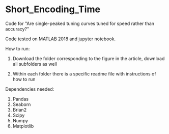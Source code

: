 # Short_Encoding_Time
Code for "Are single-peaked tuning curves tuned for speed rather than accuracy?"

Code tested on MATLAB 2018 and jupyter notebook.


How to run:
1. Download the folder corresponding to the figure in the article, download all subfolders as well

2. Within each folder there is a specific readme file with instructions of how to run

Dependencies needed:
1. Pandas
2. Seaborn
3. Brian2
4. Scipy
5. Numpy
6. Matplotlib
